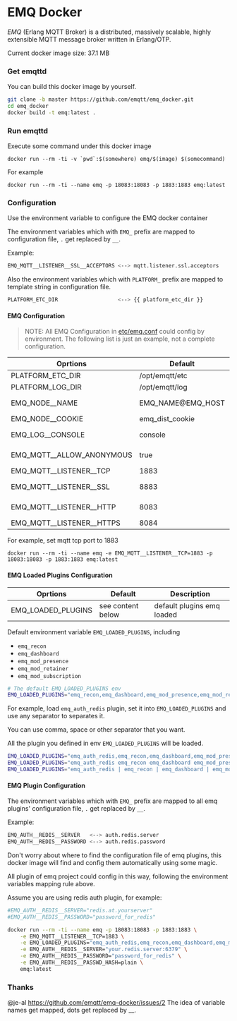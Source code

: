 # EMQ Docker

*EMQ* (Erlang MQTT Broker) is a distributed, massively scalable, highly extensible MQTT message broker written in Erlang/OTP.

Current docker image size: 37.1 MB 

### Get emqttd

You can build this docker image by yourself.

```bash
git clone -b master https://github.com/emqtt/emq_docker.git
cd emq_docker
docker build -t emq:latest . 
```

### Run emqttd

Execute some command under this docker image

``docker run --rm -ti -v `pwd`:$(somewhere) emq/$(image) $(somecommand)``

For example

``docker run --rm -ti --name emq -p 18083:18083 -p 1883:1883 emq:latest``

### Configuration

Use the environment variable to configure the EMQ docker container

The environment variables which with ``EMQ_`` prefix are mapped to configuration file, ``.`` get replaced by ``__``.

Example:

```bash
EMQ_MQTT__LISTENER__SSL__ACCEPTORS <--> mqtt.listener.ssl.acceptors
```

Also the environment variables which with ``PLATFORM_`` prefix are mapped to template string in configuration file.

```bash
PLATFORM_ETC_DIR                   <--> {{ platform_etc_dir }}
```

#### EMQ Configuration

> NOTE: All EMQ Configuration in [etc/emq.conf](https://github.com/emqtt/emqttd/blob/master/etc/emq.conf) could config by environment. The following list is just an example, not a complete configuration.

| Oprtions                  | Default            | Mapped                    | Description                           |
| ------------------------- | ------------------ | ------------------------- | ------------------------------------- |
| PLATFORM_ETC_DIR          | /opt/emqtt/etc     | {{ platform_etc_dir }}    | The etc directory                     |
| PLATFORM_LOG_DIR          | /opt/emqtt/log     | {{ platform_log_dir }}    | The log directory                     |
| EMQ_NODE__NAME            | EMQ_NAME@EMQ_HOST  | node.name                 | Erlang node name, name@ipaddress/host |
| EMQ_NODE__COOKIE          | emq_dist_cookie    | node.cookie               | cookie for cluster                    |
| EMQ_LOG__CONSOLE          | console            | log.console               | log console output method             |
| EMQ_MQTT__ALLOW_ANONYMOUS | true               | mqtt.allow_anonymous      | allow mqtt anonymous login            |
| EMQ_MQTT__LISTENER__TCP   | 1883               | mqtt.listener.tcp         | MQTT TCP port                         |
| EMQ_MQTT__LISTENER__SSL   | 8883               | mqtt.listener.ssl         | MQTT TCP TLS/SSL port                 |
| EMQ_MQTT__LISTENER__HTTP  | 8083               | mqtt.listener.http        | HTTP and WebSocket port               |
| EMQ_MQTT__LISTENER__HTTPS | 8084               |mqtt.listener.https         | HTTPS and WSS port                    |


For example, set mqtt tcp port to 1883

``docker run --rm -ti --name emq -e EMQ_MQTT__LISTENER__TCP=1883 -p 18083:18083 -p 1883:1883 emq:latest``

#### EMQ Loaded Plugins Configuration

| Oprtions                 | Default            | Description                           |
| ------------------------ | ------------------ | ------------------------------------- |
| EMQ_LOADED_PLUGINS       | see content below  | default plugins emq loaded            |

Default environment variable ``EMQ_LOADED_PLUGINS``, including 

- ``emq_recon``
- ``emq_dashboard``
- ``emq_mod_presence``
- ``emq_mod_retainer``
- ``emq_mod_subscription``

```bash
# The default EMQ_LOADED_PLUGINS env
EMQ_LOADED_PLUGINS="emq_recon,emq_dashboard,emq_mod_presence,emq_mod_retainer,emq_mod_subscription"
```

For example, load ``emq_auth_redis`` plugin, set it into ``EMQ_LOADED_PLUGINS`` and use any separator to separates it.

You can use comma, space or other separator that you want.

All the plugin you defined in env ``EMQ_LOADED_PLUGINS`` will be loaded.

```bash
EMQ_LOADED_PLUGINS="emq_auth_redis,emq_recon,emq_dashboard,emq_mod_presence,emq_mod_retainer,emq_mod_subscription"
EMQ_LOADED_PLUGINS="emq_auth_redis emq_recon emq_dashboard emq_mod_presence emq_mod_retainer emq_mod_subscription"
EMQ_LOADED_PLUGINS="emq_auth_redis | emq_recon | emq_dashboard | emq_mod_presence | emq_mod_retainer | emq_mod_subscription"
```

#### EMQ Plugin Configuration

The environment variables which with ``EMQ_`` prefix are mapped to all emq plugins' configuration file, ``.`` get replaced by ``__``.

Example:

```bash
EMQ_AUTH__REDIS__SERVER   <--> auth.redis.server
EMQ_AUTH__REDIS__PASSWORD <--> auth.redis.password
```

Don't worry about where to find the configuration file of emq plugins, this docker image will find and config them automatically using some magic.

All plugin of emq project could config in this way, following the environment variables mapping rule above.

Assume you are using redis auth plugin, for example:

```bash
#EMQ_AUTH__REDIS__SERVER="redis.at.yourserver"
#EMQ_AUTH__REDIS__PASSWORD="password_for_redis"

docker run --rm -ti --name emq -p 18083:18083 -p 1883:1883 \
    -e EMQ_MQTT__LISTENER__TCP=1883 \
    -e EMQ_LOADED_PLUGINS="emq_auth_redis,emq_recon,emq_dashboard,emq_mod_presence,emq_mod_retainer,emq_mod_subscription" \
    -e EMQ_AUTH__REDIS__SERVER="your.redis.server:6379" \
    -e EMQ_AUTH__REDIS__PASSWORD="password_for_redis" \
    -e EMQ_AUTH__REDIS__PASSWD_HASH=plain \
    emq:latest

```



### Thanks

@je-al https://github.com/emqtt/emq-docker/issues/2 The idea of variable names get mapped, dots get replaced by __.